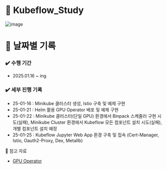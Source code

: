 # 🐳 Kubeflow_Study

![image](https://github.com/user-attachments/assets/5d03e3c4-8a17-4d0a-bf37-c11bb21aa3f1)

# 📅 날짜별 기록<br>

### ✔️ 수행 기간
- 2025.01.16 ~ ing

### ✔️ 세부 진행 기록
- 25-01-16 : Minikube 클러스터 생성, Istio 구축 및 예제 구현
- 25-01-21 : Helm 활용 GPU Operator 배포 및 예제 구현
- 25-01-22 : Minikube 클러스터(단일 GPU) 환경에서 Binpack 스케줄러 구현 시도(실패),  Minikube Cluster 환경에서 Kubeflow 모든 컴포넌트 설치 시도(실패), 개별 컴포넌트 설치 예정
- 25-01-25 : Kubeflow Jupyter Web App 환경 구축 및 접속 (Cert-Manager, Istio, Oauth2-Proxy, Dex, Metallb)

📒 참고 자료<br>

- [GPU Operator](https://heumsi.github.io/blog/posts/setup-gpu-env-in-k8s/)
